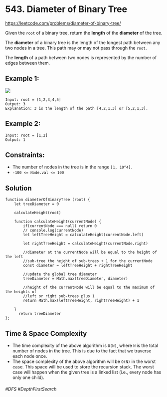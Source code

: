 # 543. Diameter of Binary Tree
https://leetcode.com/problems/diameter-of-binary-tree/

Given the `root` of a binary tree, return the <b>length</b> of the <b>diameter</b> of the tree.

The <b>diameter</b> of a binary tree is the length of the longest path between any two nodes in a tree. This path may or may not pass through the `root`.

The <b>length</b> of a path between two nodes is represented by the number of edges between them.

 

## Example 1:
![](https://assets.leetcode.com/uploads/2021/03/06/diamtree.jpg)
````
Input: root = [1,2,3,4,5]
Output: 3
Explanation: 3 is the length of the path [4,2,1,3] or [5,2,1,3].
````
## Example 2:
````
Input: root = [1,2]
Output: 1
````
## Constraints:

- The number of nodes in the tree is in the range `[1, 10^4]`.
- `-100 <= Node.val <= 100`

## Solution 
````
function diameterOfBinaryTree (root) {
    let treeDiameter = 0
    
    calculateHeight(root)
    
    function calculateHeight(currentNode) {
        if(currentNode === null) return 0
        // console.log(currentNode)
        let leftTreeHeight = calculateHeight(currentNode.left)
        
        let rightTreeHeight = calculateHeight(currentNode.right)
        
        //diameter at the currentNode will be equal to the height of the left 
        //sub-tree the height of sub-trees + 1 for the currentNode
        const diameter = leftTreeHeight + rightTreeHeight

        //update the global tree diameter
        treeDiameter = Math.max(treeDiameter, diameter)

        //height of the currentNode will be equal to the maximum of the heights of
        //left or right sub-trees plus 1
        return Math.max(leftTreeHeight, rightTreeHeight) + 1
   
    } 
      return treeDiameter  
};
````

## Time & Space Complexity

- The time complexity of the above algorithm is `O(N)`, where `N` is the total number of nodes in the tree. This is due to the fact that we traverse each node once.
- The space complexity of the above algorithm will be `O(N)` in the worst case. This space will be used to store the recursion stack. The worst case will happen when the given tree is a linked list (i.e., every node has only one child).

###### #DFS #DepthFirstSearch
